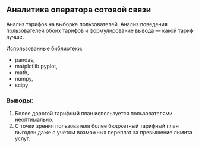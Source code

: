 ## Аналитика оператора сотовой связи

Анализ тарифов на выборке пользователей. Анализ поведения пользователей обоих тарифов и формулирование вывода — какой тариф лучше. 

Использованные библиотеки:
* pandas, 
* matplotlib.pyplot, 
* math, 
* numpy, 
* scipy

### Выводы:
1. Более дорогой тарифный план используется пользователями неоптимально.
2. С точки зрения пользователя более бюджетный тарифный план выгоден даже с учётом возможных переплат за превышение лимита услуг. 
